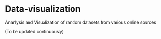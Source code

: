 # Data-visualization
Ananlysis and Visualization of random datasets from various online sources 

(To be updated continuously)

